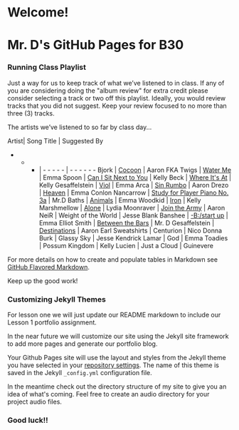# Welcome!

# Mr. D's GitHub Pages for B30

### Running Class Playlist

Just a way for us to keep track of what we’ve listened to in class.  If any of you are considering doing the "album review" for extra credit please consider selecting a track or two off this playlist. Ideally, you would review tracks that you did not suggest.  Keep your review focused to no more than three (3) tracks.


The artists we’ve listened to so far by class day...

Artist| Song Title | Suggested By
- - - | - - - - -  | - - - - - - 
Bjork |	[Cocoon](https://youtu.be/0lnAgKv_2tY)	| Aaron
FKA Twigs | [Water Me](https://youtu.be/kFtMl-uipA8) | Emma
Spoon | [Can I Sit Next to You](https://youtu.be/xt0QFoqNlBk) | Kelly
Beck | [Where It's At](https://youtu.be/EPfmNxKLDG4) | Kelly
Gesaffelstein | [Viol](https://youtu.be/CIpyBeBpC74) | Emma
Arca | [Sin Rumbo](https://youtu.be/hE6OjTiMY3o) | Aaron
Drezo | [Heaven](https://youtu.be/hN2A7Dl-o3k) | Emma
Conlon Nancarrow | [Study for Player Piano No. 3a](https://youtu.be/pp2dWEYRzKY) | Mr.D
Baths | [Animals](https://youtu.be/0WxwWFJiBAM) | Emma
Woodkid | [Iron](https://youtu.be/vSkb0kDacjs) | Kelly
Marshmellow | [Alone](https://youtu.be/ALZHF5UqnU4) | Lydia
Moonraver | [Join the Army](https://youtu.be/4ooF9SOPT-A) | Aaron
NeiR | Weight of the World | Jesse
Blank Banshee | [-B:/start up](https://youtu.be/meP-GLKPekk) | Emma
Elliot Smith | [Between the Bars](https://youtu.be/hPD-a1FjUtU) | Mr. D
Gesaffelstein | [Destinations](https://youtu.be/jbVtROGXh50) | Aaron
Earl Sweatshirts | Centurion | Nico
Donna Burk | Glassy Sky | Jesse
Kendrick Lamar | God | Emma
Toadies | Possum Kingdom | Kelly
Lucien | Just a Cloud | Guinevere


For more details on how to create and populate tables in Markdown see [GitHub Flavored Markdown](https://guides.github.com/features/mastering-markdown/).

Keep up the good work!

### Customizing Jekyll Themes

For lesson one we will just update our README markdown to include our Lesson 1 portfolio assignment.

In the near future we will customize our site using the Jekyll site framework to add more pages and generate our portfolio blog.

Your Github Pages site will use the layout and styles from the Jekyll theme you have selected in your [repository settings](https://github.com/BCMrD/bcmrd.github.io/settings). The name of this theme is saved in the Jekyll `_config.yml` configuration file.

In the meantime check out the directory structure of my site to give you an idea of what's coming. Feel free to create an audio directory for your project audio files.

### Good luck!!
